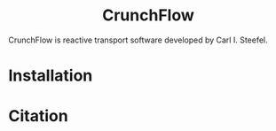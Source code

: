 <h1 align='center'>CrunchFlow</h1>

CrunchFlow is reactive transport software developed by Carl I. Steefel.

# Installation

# Citation
